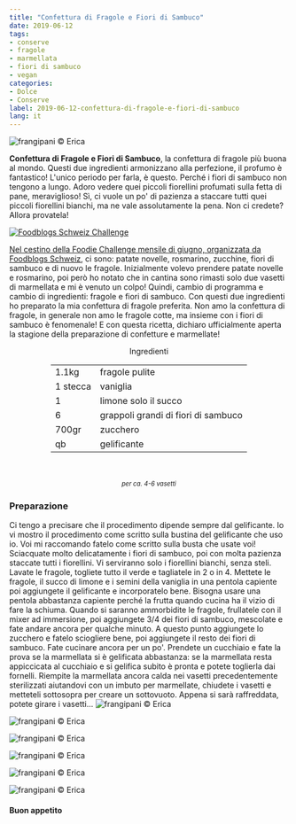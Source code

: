 ```yaml
---
title: "Confettura di Fragole e Fiori di Sambuco"
date: 2019-06-12
tags:
- conserve
- fragole
- marmellata
- fiori di sambuco
- vegan
categories:
- Dolce
- Conserve
label: 2019-06-12-confettura-di-fragole-e-fiori-di-sambuco
lang: it 
---
```

![](header.jpeg "frangipani © Erica")

**Confettura di Fragole e Fiori di Sambuco**, la confettura di fragole più buona al mondo. Questi due ingredienti armonizzano alla perfezione, il profumo è fantastico! L'unico periodo per farla, è questo. Perché i fiori di sambuco non tengono a lungo. Adoro vedere quei piccoli fiorellini profumati sulla fetta di pane, meraviglioso! Sì, ci vuole un po' di pazienza a staccare tutti quei piccoli fiorellini bianchi, ma ne vale assolutamente la pena. Non ci credete? Allora provatela!

<a href="https://www.foodblogs-schweiz.ch/challenge/" target="_blank" rel="noreferrer noopener">
<img src="https://www.foodblogs-schweiz.ch/wp-content/uploads/2019/06/Foodblogs-Schweiz-Banner-Juni.png" alt="Foodblogs Schweiz Challenge" class="wp-image-452 ignore-gallery-item"/>

Nel cestino della Foodie Challenge mensile di giugno, organizzata da <a href="https://www.foodblogs-schweiz.ch" target="_blank">Foodblogs Schweiz</a>, ci sono: patate novelle, rosmarino, zucchine, fiori di sambuco e di nuovo le fragole. Inizialmente volevo prendere patate novelle e rosmarino, poi però ho notato che in cantina sono rimasti solo due vasetti di marmellata e mi è venuto un colpo! Quindi, cambio di programma e cambio di ingredienti: fragole e fiori di sambuco. Con questi due ingredienti ho preparato la mia confettura di fragole preferita. Non amo la confettura di fragole, in generale non amo le fragole cotte, ma insieme con i fiori di sambuco è fenomenale! E con questa ricetta, dichiaro ufficialmente aperta la stagione della preparazione di confetture e marmellate!

<div id="wrapper" style="text-align: center">
  <div id="yourdiv" style="display: inline-block;">
    <div class="ingredients" itemscope itemtype="http://schema.org/Recipe">
      <span itemprop="name" style="display:none;">Confettura di Fragole e Fiori di Sambuco</span>
      <span itemprop="recipeCategory" style="display:none;">Dolce</span>
      <img itemprop="image" style="display:none;" class="ignore-gallery-item" src="header.jpeg"/>
      <span itemprop="author" style="display:none;">Erica Raiano</span>
      <span itemprop="description" style="display:none;">Confettura di Fragole e Fiori di Sambuco, la confettura di fragole più buona al mondo. Questi due ingredienti armonizzano alla perfezione, il profumo è fantastico!</span>
      <div class="ingredients-title">Ingredienti</div>
      <table>
        <tbody>
          <tr itemprop="recipeIngredient">
            <td>1.1kg</td>
            <td>fragole pulite</td>
          </tr>
          <tr itemprop="recipeIngredient">
            <td>1 stecca</td>
            <td>vaniglia</td>
          </tr>
          <tr itemprop="recipeIngredient">
            <td>1</td>
            <td>limone solo il succo</td>
          </tr>
          <tr itemprop="recipeIngredient">
            <td>6</td>
            <td>grappoli grandi di fiori di sambuco</td>
          </tr>
          <tr itemprop="recipeIngredient">
            <td>700gr</td>
            <td>zucchero</td>  
          </tr>
          <tr itemprop="recipeIngredient">
            <td>qb</td>
            <td>gelificante</td>        
          </tr>
        </tbody>
      </table>
      <br></br>
      <i class="pull-right" style="font-size: 80%;">per ca. 4-6 vasetti</i>
    </div>
  </div>
</div>


<h3>
  <font color="grey">
    <i class="fa-solid fa-gears"></i>
  </font> Preparazione
</h3>

Ci tengo a precisare che il procedimento dipende sempre dal gelificante. Io vi mostro il procedimento come scritto sulla bustina del gelificante che uso io. Voi mi raccomando fatelo come scritto sulla busta che usate voi!
Sciacquate molto delicatamente i fiori di sambuco, poi con molta pazienza staccate tutti i fiorellini. Vi serviranno solo i fiorellini bianchi, senza steli.
Lavate le fragole, togliete tutto il verde e tagliatele in 2 o in 4. Mettete le fragole, il succo di limone e i semini della vaniglia in una pentola capiente poi aggiungete il gelificante e incorporatelo bene. Bisogna usare una pentola abbastanza capiente perché la frutta quando cucina ha il vizio di fare la schiuma. Quando si saranno ammorbidite le fragole, frullatele con il mixer ad immersione, poi aggiungete 3/4 dei fiori di sambuco, mescolate e fate andare ancora per qualche minuto. A questo punto aggiungete lo zucchero e fatelo sciogliere bene, poi aggiungete il resto dei fiori di sambuco. Fate cucinare ancora per un po'. Prendete un cucchiaio e fate la prova se la marmellata si è gelificata abbastanza: se la marmellata resta appiccicata al cucchiaio e si gelifica subito è pronta e potete toglierla dai fornelli.
Riempite la marmellata ancora calda nei vasetti precedentemente sterilizzati aiutandovi con un imbuto per marmellate, chiudete i vasetti e metteteli sottosopra per creare un sottovuoto. Appena si sarà raffreddata, potete girare i vasetti... 
![](risultato1.jpeg "frangipani © Erica")

![](risultato2.jpeg "frangipani © Erica")

![](risultato3.jpeg "frangipani © Erica")

![](risultato4.jpeg "frangipani © Erica")

![](risultato5.jpeg "frangipani © Erica")

![](risultato6.jpeg "frangipani © Erica")

<h4>Buon appetito
  <font color="red">
    <i class="fa-regular fa-face-smile"></i>
  </font>
</h4>
